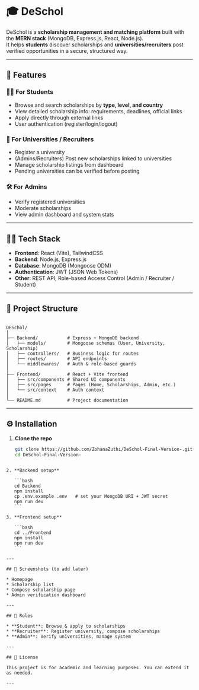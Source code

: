 # 🎓 DeSchol

DeSchol is a **scholarship management and matching platform** built with the **MERN stack** (MongoDB, Express.js, React, Node.js).  
It helps **students** discover scholarships and **universities/recruiters** post verified opportunities in a secure, structured way.

---

## 🚀 Features

### 👩‍🎓 For Students
- Browse and search scholarships by **type, level, and country**
- View detailed scholarship info: requirements, deadlines, official links
- Apply directly through external links
- User authentication (register/login/logout)

### 🏫 For Universities / Recruiters
- Register a university
- (Admins/Recruiters) Post new scholarships linked to universities
- Manage scholarship listings from dashboard
- Pending universities can be verified before posting

### 🛠 For Admins
- Verify registered universities
- Moderate scholarships
- View admin dashboard and system stats

---

## 🧑‍💻 Tech Stack

- **Frontend**: React (Vite), TailwindCSS  
- **Backend**: Node.js, Express.js  
- **Database**: MongoDB (Mongoose ODM)  
- **Authentication**: JWT (JSON Web Tokens)  
- **Other**: REST API, Role-based Access Control (Admin / Recruiter / Student)

---

## 📂 Project Structure

```

DESchol/
│
├── Backend/           # Express + MongoDB backend
│   ├── models/        # Mongoose schemas (User, University, Scholarship)
│   ├── controllers/   # Business logic for routes
│   ├── routes/        # API endpoints
│   └── middlewares/   # Auth & role-based guards
│
├── Frontend/          # React + Vite frontend
│   ├── src/components # Shared UI components
│   ├── src/pages      # Pages (Home, Scholarships, Admin, etc.)
│   └── src/context    # Auth context
│
└── README.md          # Project documentation

````

---

## ⚙️ Installation

1. **Clone the repo**
   ```bash
   git clone https://github.com/ZohanaZuthi/DeSchol-Final-Version-.git
   cd DeSchol-Final-Version-
````

2. **Backend setup**

   ```bash
   cd Backend
   npm install
   cp .env.example .env   # set your MongoDB URI + JWT secret
   npm run dev
   ```

3. **Frontend setup**

   ```bash
   cd ../Frontend
   npm install
   npm run dev
   ```

---

## 📸 Screenshots (to add later)

* Homepage
* Scholarship list
* Compose scholarship page
* Admin verification dashboard

---

## 👥 Roles

* **Student**: Browse & apply to scholarships
* **Recruiter**: Register university, compose scholarships
* **Admin**: Verify universities, manage system

---

## 📜 License

This project is for academic and learning purposes. You can extend it as needed.

---

````

